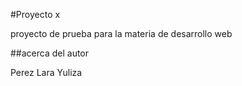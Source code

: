 #Proyecto x

proyecto de prueba para la materia de desarrollo web

##acerca del autor

Perez Lara Yuliza
